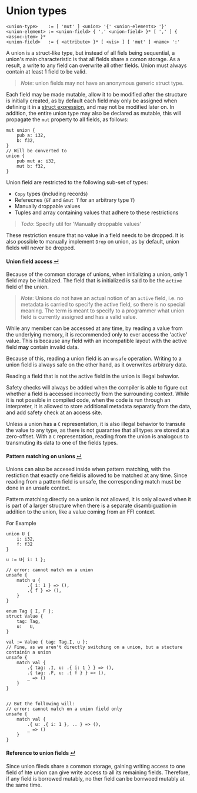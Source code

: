 # Union types
```
<union-type>    := [ 'mut' ] <union> '{' <union-elements> '}'
<union-element> := <union-field> { ',' <union-field> }* [ ',' ] { <assoc-item> }*
<union-field>   := { <attribute> }* [ <vis> ] [ 'mut' ] <name> ':' 
```

A union is a struct-like type, but instead of all fiels being sequential, a union's main characteristic is that all fields share a comon storage.
As a result, a write to any field can overwrite all other fields.
Union must always contain at least 1 field to be valid.

> _Note_: union fields may not have an anonymous generic struct type.

Each field may be made mutable, allow it to be modified after the structure is initially created, as by default each field may only be assigned when defining it in a [struct expression](../../expressions/constructing-expressions.md#struct-expressions-), and may not be modified later on.
In addition, the entire union type may also be declared as mutable, this will propagate the `mut` property to all fields, as follows:
```
mut union {
    pub a: i32,
    b: f32,
}
// Will be converted to
union {
    pub mut a: i32,
    mut b: f32,
}
```

Union field are restricted to the following sub-set of types:
- `Copy` types (including records)
- Referecnes (`&T` and `&mut T` for an arbitrary type `T`)
- Manually droppable values
- Tuples and array containing values that adhere to these restrictions

> _Todo_: Specify util for 'Manually droppable values'

These restriction ensure that no value in a field needs to be dropped.
It is also possible to manually implement `Drop` on union, as by default, union fields will never be dropped.

#### Union field access [↵](#union-types)

Because of the common storage of unions, when initializing a union, only 1 field may be initialized.
The field that is initialized is said to be the `active` field of the union.

> _Note_: Unions do not have an actual notion of an `active` field, i.e. no metadata is carried to specify the active field, so there is no special meaning.
>         The term is meant to specify to a programmer what union field is currently assigned and has a valid value.

While any member can be accessed at any time, by reading a value from the underlying memory, it is recommended only to ever access the 'active' value.
This is because any field with an incompatible layout with the active field **may** contain invalid data.

Because of this, reading a union field is an `unsafe` operation.
Writing to a union field is always safe on the other hand, as it overwrites arbitrary data.

Reading a field that is not the active field in the union is illegal behavior.

Safety checks will always be added when the compiler is able to figure out whether a field is accessed incorrectly from the surrounding context.
While it is not possible in compiled code, when the code is run through an interpreter, it is allowed to store additional metadata separatly from the data, and add safety check at an access site.

Unless a union has a `C` representation, it is also illegal behavior to transute the value to any type, as there is not guarantee that all types are stored at a zero-offset.
With a `C` representation, reading from the union is analogous to transmuting its data to one of the fields types.

#### Pattern matching on unions [↵](#union-types)

Unions can also be accesed inside when pattern matching, with the restiction that exactly one field is allowed to be matched at any time.
Since reading from a pattern field is unsafe, the corresponding match must be done in an unsafe context.

Pattern matching directly on a union is not allowed, it is only allowed when it is part of a larger structure when there is a separate disambiguation in addition to the union, like a value coming from an FFI context.

For Example
```
union U {
    i: i32,
    f: f32
}

u := U{ i: 1 };

// error: cannot match on a union
unsafe {
    match u {
        .{ i: 1 } => (),
        .{ f } => (),
    }
}

enum Tag { I, F };
struct Value {
    tag: Tag,
    u:   U,
}

val := Value { tag: Tag.I, u };
// Fine, as we aren't directly switching on a union, but a stucture containin a union
unsafe {
    match val {
        .{ tag: .I, u: .{ i: 1 } } => (),
        .{ tag: .F, u: .{ f } } => (),
        _ => ()
    }
}


// But the following will:
// error: cannot match on a union field only
unsafe {
    match val {
        .{ u: .{ i: 1 }, .. } => (),
        _ => ()
    }
}
```

#### Reference to union fields [↵](#union-types)

Since union fileds share a common storage, gaining writing access to one field of hte union can give write access to all its remaining fields.
Therefore, if any field is borrowed mutably, no ther field can be borrwoed mutably at the same time.
